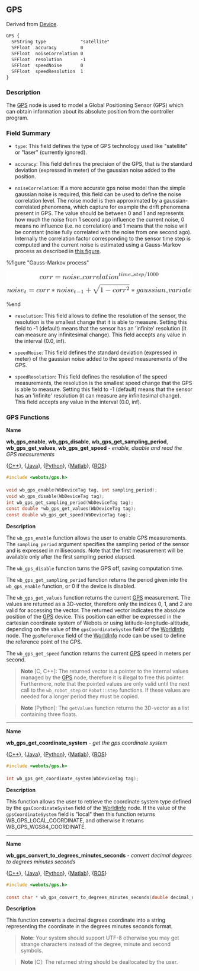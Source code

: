 ## GPS

Derived from [Device](device.md).

```
GPS {
  SFString type             "satellite"
  SFFloat  accuracy         0
  SFFloat  noiseCorrelation 0
  SFFloat  resolution       -1
  SFFloat  speedNoise       0
  SFFloat  speedResolution  1
}
```

### Description

The [GPS](#gps) node is used to model a Global Positioning Sensor (GPS) which can obtain information about its absolute position from the controller program.

### Field Summary

- `type`: This field defines the type of GPS technology used like "satellite" or
"laser" (currently ignored).

- `accuracy`: This field defines the precision of the GPS, that is the standard
deviation (expressed in meter) of the gaussian noise added to the position.

- `noiseCorrelation`: If a more accurate gps noise model than the simple gaussian
noise is required, this field can be used to define the noise correlation level.
The noise model is then approximated by a gaussian-correlated phenomena, which
capture for example the drift phenomena present in GPS. The value should be
between 0 and 1 and represents how much the noise from 1 second ago influence
the current noise, 0 means no influence (i.e. no correlation) and 1 means that
the noise will be constant (noise fully correlated with the noise from one
second ago). Internally the correlation factor corresponding to the sensor time
step is computed and the current noise is estimated using a Gauss-Markov process
as described in [this figure](#gauss-markov-process).

%figure "Gauss-Markov process"

![gauss_markov.png](images/gauss_markov.png)

%end

- `resolution`: This field allows to define the resolution of the sensor, the
resolution is the smallest change that it is able to measure. Setting this field
to -1 (default) means that the sensor has an 'infinite' resolution (it can
measure any infinitesimal change). This field accepts any value in the interval
(0.0, inf).

- `speedNoise`: This field defines the standard deviation (expressed in meter)
of the gaussian noise added to the speed measurements of the GPS.

- `speedResolution`: This field defines the resolution of the speed measurements,
the resolution is the smallest speed change that the GPS is able to measure.
Setting this field to -1 (default) means that the sensor has an 'infinite'
resolution (it can measure any infinitesimal change). This field accepts any
value in the interval (0.0, inf).

### GPS Functions

**Name**

**wb\_gps\_enable**, **wb\_gps\_disable**, **wb\_gps\_get\_sampling\_period**, **wb\_gps\_get\_values**, **wb\_gps\_get\_speed** - *enable, disable and read the GPS measurements*

{[C++](cpp-api.md#cpp_gps)}, {[Java](java-api.md#java_gps)}, {[Python](python-api.md#python_gps)}, {[Matlab](matlab-api.md#matlab_gps)}, {[ROS](ros-api.md)}

```c
#include <webots/gps.h>

void wb_gps_enable(WbDeviceTag tag, int sampling_period);
void wb_gps_disable(WbDeviceTag tag);
int wb_gps_get_sampling_period(WbDeviceTag tag);
const double *wb_gps_get_values(WbDeviceTag tag);
const double wb_gps_get_speed(WbDeviceTag tag);
```

**Description**

The `wb_gps_enable` function allows the user to enable GPS measurements.
The `sampling_period` argument specifies the sampling period of the sensor and is expressed in milliseconds.
Note that the first measurement will be available only after the first sampling period elapsed.

The `wb_gps_disable` function turns the GPS off, saving computation time.

The `wb_gps_get_sampling_period` function returns the period given into the `wb_gps_enable` function, or 0 if the device is disabled.

The `wb_gps_get_values` function returns the current [GPS](#gps) measurement.
The values are returned as a 3D-vector, therefore only the indices 0, 1, and 2 are valid for accessing the vector.
The returned vector indicates the absolute position of the [GPS](#gps) device.
This position can either be expressed in the cartesian coordinate system of Webots or using latitude-longitude-altitude, depending on the value of the `gpsCoordinateSystem` field of the [WorldInfo](worldinfo.md) node.
The `gpsReference` field of the [WorldInfo](worldinfo.md) node can be used to define the reference point of the GPS.

The `wb_gps_get_speed` function returns the current [GPS](#gps) speed in meters per second.

> **Note** [C, C++]: The returned vector is a pointer to the internal values managed by the [GPS](#gps) node, therefore it is illegal to free this pointer.
Furthermore, note that the pointed values are only valid until the next call to the `wb_robot_step` or `Robot::step` functions.
If these values are needed for a longer period they must be copied.

<!-- -->

> **Note** [Python]: The `getValues` function returns the 3D-vector as a list containing three floats.

---

**Name**

**wb\_gps\_get\_coordinate\_system** - *get the gps coordinate system*

{[C++](cpp-api.md#cpp_gps)}, {[Java](java-api.md#java_gps)}, {[Python](python-api.md#python_gps)}, {[Matlab](matlab-api.md#matlab_gps)}, {[ROS](ros-api.md)}

```c
#include <webots/gps.h>

int wb_gps_get_coordinate_system(WbDeviceTag tag);
```

**Description**

This function allows the user to retrieve the coordinate system type defined by the `gpsCoordinateSystem` field of the [WorldInfo](worldinfo.md) node.
If the value of the `gpsCoordinateSystem` field is "local" then this function returns WB\_GPS\_LOCAL\_COORDINATE, and otherwise it returns WB\_GPS\_WGS84\_COORDINATE.

---

**Name**

**wb\_gps\_convert\_to\_degrees\_minutes\_seconds** - *convert decimal degrees to degrees minutes seconds*

{[C++](cpp-api.md#cpp_gps)}, {[Java](java-api.md#java_gps)}, {[Python](python-api.md#python_gps)}, {[Matlab](matlab-api.md#matlab_gps)}, {[ROS](ros-api.md)}

```c
#include <webots/gps.h>

const char * wb_gps_convert_to_degrees_minutes_seconds(double decimal_degrees);
```

**Description**

This function converts a decimal degrees coordinate into a string representing the coordinate in the degrees minutes seconds format.

> **Note**: Your system should support UTF-8 otherwise you may get strange characters instead of the degree, minute and second symbols.

<!-- -->

> **Note** [C]: The returned string should be deallocated by the user.

